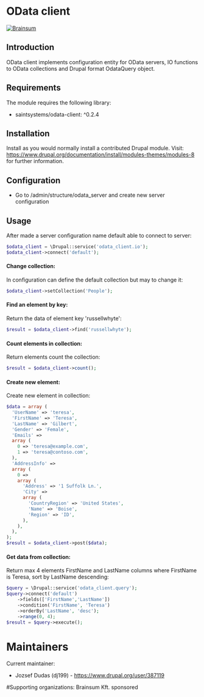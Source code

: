 # OData client

[![Brainsum](https://www.drupal.org/files/styles/grid-3/public/brainsum-logo.jpg?itok=BdL0fZV3)](https://brainsum.com)

## Introduction
OData client implements configuration entity for OData servers,
IO functions to OData collections and Drupal format OdataQuery object.

## Requirements
The module requires the following library:
  - saintsystems/odata-client: ^0.2.4

## Installation
Install as you would normally install a contributed Drupal module. Visit:
https://www.drupal.org/documentation/install/modules-themes/modules-8
for further information.

## Configuration
  - Go to /admin/structure/odata_server and create new server configuration

## Usage
After made a server configuration name default able to connect to server:
```php
$odata_client = \Drupal::service('odata_client.io');
$odata_client->connect('default');
```

#### Change collection:
In configuration can define the default collection but may to change it:
```php
$odata_client->setCollection('People');
```

#### Find an element by key:
Return the data of element key 'russellwhyte':
```php
$result = $odata_client->find('russellwhyte');
```

#### Count elements in collection:
Return elements count the collection:
```php
$result = $odata_client->count();
```

#### Create new element:
Create new element in collection:
```php
$data = array (
  'UserName' => 'teresa',
  'FirstName' => 'Teresa',
  'LastName' => 'Gilbert',
  'Gender' => 'Female',
  'Emails' => 
  array (
    0 => 'teresa@example.com',
    1 => 'teresa@contoso.com',
  ),
  'AddressInfo' => 
  array (
    0 => 
    array (
      'Address' => '1 Suffolk Ln.',
      'City' => 
      array (
        'CountryRegion' => 'United States',
        'Name' => 'Boise',
        'Region' => 'ID',
      ),
    ),
  ),
);
$result = $odata_client->post($data);
```

#### Get data from collection:
Return max 4 elements FirstName and LastName columns where FirstName is Teresa,
sort by LastName descending:
```php
$query = \Drupal::service('odata_client.query');
$query->connect('default')
    ->fields(['FirstName','LastName'])
    ->condition('FirstName', 'Teresa')
    ->orderBy('LastName', 'desc');
    ->range(0, 4);
$result = $query->execute();
```

# Maintainers
Current maintainer:
 - Jozsef Dudas (dj199) - https://www.drupal.org/user/387119

#Supporting organizations: 
Brainsum Kft. sponsored

